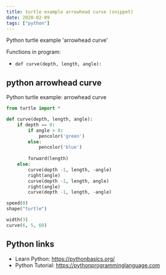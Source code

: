 ```yaml
---
title: turtle example arrowhead curve (snippet)
date: 2020-02-09
tags: ["python"]
---
```

Python turtle example 'arrowhead curve'

Functions in program: 
* `def curve(depth, length, angle):`

## python arrowhead curve

Python turtle example: arrowhead curve

```python
from turtle import *

def curve(depth, length, angle):
    if depth == 0:
        if angle > 0:
            pencolor('green')
        else:
            pencolor('blue')
        
        forward(length)
    else:
        curve(depth -1, length, -angle)
        right(angle)
        curve(depth -1, length, angle)
        right(angle)
        curve(depth -1, length, -angle)        

speed(0)
shape("turtle")

width(3)
curve(6, 5, 60)


```

## Python links

- Learn Python: https://pythonbasics.org/
- Python Tutorial: https://pythonprogramminglanguage.com
